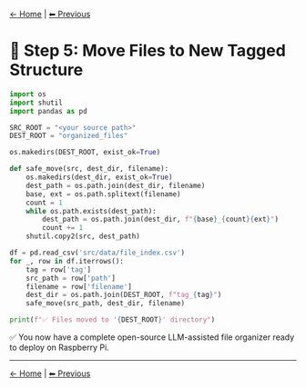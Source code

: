 [← Home](./index.md) | [⬅ Previous](./4_generate_html.md)
# 🚚 Step 5: Move Files to New Tagged Structure

```python
import os
import shutil
import pandas as pd

SRC_ROOT = "<your source path>"
DEST_ROOT = "organized_files"

os.makedirs(DEST_ROOT, exist_ok=True)

def safe_move(src, dest_dir, filename):
    os.makedirs(dest_dir, exist_ok=True)
    dest_path = os.path.join(dest_dir, filename)
    base, ext = os.path.splitext(filename)
    count = 1
    while os.path.exists(dest_path):
        dest_path = os.path.join(dest_dir, f"{base}_{count}{ext}")
        count += 1
    shutil.copy2(src, dest_path)

df = pd.read_csv('src/data/file_index.csv')
for _, row in df.iterrows():
    tag = row['tag']
    src_path = row['path']
    filename = row['filename']
    dest_dir = os.path.join(DEST_ROOT, f"tag_{tag}")
    safe_move(src_path, dest_dir, filename)

print(f"✅ Files moved to '{DEST_ROOT}' directory")
```

✅ You now have a complete open-source LLM-assisted file organizer ready to deploy on Raspberry Pi.

---
[← Home](./index.md) | [⬅ Previous](./4_generate_html.md)
